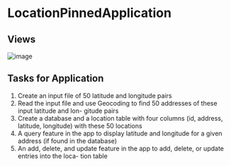 # LocationPinnedApplication

## Views
![image](https://github.com/Mohammad0336/LocationPinnedApplication/assets/81828400/f3a8d7d8-42d7-4258-888e-6c16e03d317d)

## Tasks for Application
1. Create an input file of 50 latitude and longitude pairs
2. Read the input file and use Geocoding to find 50 addresses of these input latitude and lon-
gitude pairs
3. Create a database and a location table with four columns (id, address, latitude, longitude)
with these 50 locations
4. A query feature in the app to display latitude and longitude for a given address (if found in
the database)
5. An add, delete, and update feature in the app to add, delete, or update entries into the loca-
tion table
